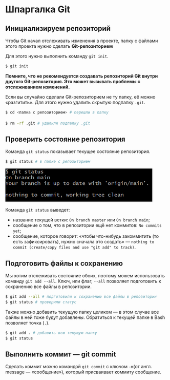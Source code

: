 # Шпаргалка Git

## Инициализируем репозиторий

Чтобы Git начал отслеживать изменения в проекте, папку с файлами этого проекта нужно сделать **Git-репозиторием**

Для этого нужно выполнить команду `git init`.

```bash
$ git init
```

<strong>Помните, что не рекомендуется создавать репозиторий Git внутри другого Git-репозитория. Это может вызывать проблемы с отслеживанием изменений.</strong>

Если вы случайно сделали Git-репозиторием не ту папку, её можно «разгитить». Для этого нужно удалить скрытую подпапку `.git`.

```bash
$ cd <папка с репозиторием> # перешли в папку

$ rm -rf .git # удалили подпапку .git
```

## Проверить состояние репозитория

Команда `git status` показывает текущее состояние репозитория.

```bash
$ git status # в папке с репозиторием
```

![Alt text](image.png)

Команда `git status` выведет:

- название текущей ветки: `On branch master` или `On branch main`;
- сообщение о том, что в репозитории ещё нет коммитов: `No commits yet`;
- сообщение, которое говорит: «чтобы что-нибудь закоммитить (то есть зафиксировать), нужно сначала это создать» — `nothing to commit (create/copy files and use "git add" to track)`.

## Подготовить файлы к сохранению

Мы хотим отслеживать состояние обоих, поэтому можем использовать команду `git add --all`. Ключ, или флаг, `--all` позволяет подготовить к сохранению все файлы в репозитории.

```bash
$ git add --all # подготовили к сохранению все файлы в репозитории
$ git status # проверили статус
```

Также можно добавить текущую папку целиком — в этом случае все файлы в ней тоже будут добавлены. Обратиться к текущей папке в Bash позволяет точка (`.`).

```bash
$ git add . # добавить всю текущую папку
$ git status
```

## Выполнить коммит — git commit

Сделать коммит можно командой `git commit` c ключом `-m`(от англ. message — «сообщение»), который присваивает коммиту сообщение.
